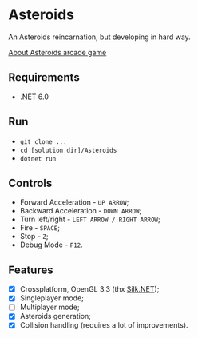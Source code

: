 # Asteroids #

An Asteroids reincarnation, but developing in hard way.

[About Asteroids arcade game](https://ru.wikipedia.org/wiki/Asteroids)

## Requirements ##

- .NET 6.0

## Run ##

- `git clone ...`
- `cd [solution dir]/Asteroids`
- `dotnet run`

## Controls ##

- Forward Acceleration - `UP ARROW`;
- Backward Acceleration - `DOWN ARROW`;
- Turn left/right - `LEFT ARROW / RIGHT ARROW`;
- Fire - `SPACE`;
- Stop - `Z`;
- Debug Mode - `F12`.

## Features ##

- [x] Crossplatform, OpenGL 3.3 (thx [Silk.NET](https://github.com/dotnet/Silk.NET));
- [x] Singleplayer mode;
- [ ] Multiplayer mode;
- [x] Asteroids generation;
- [x] Collision handling (requires a lot of improvements).
~~~~